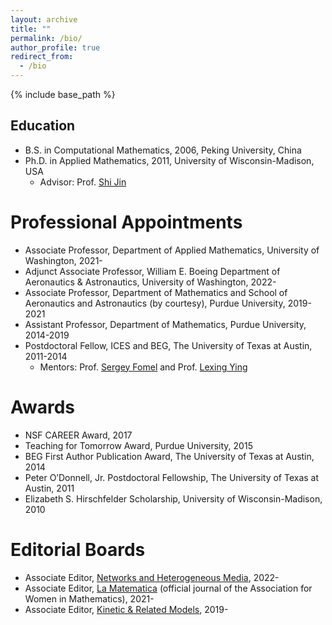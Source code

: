 ```yaml
---
layout: archive
title: ""
permalink: /bio/
author_profile: true
redirect_from:
  - /bio
---
```


{% include base_path %}

## Education
* B.S. in Computational Mathematics, 2006, Peking University, China
* Ph.D. in Applied Mathematics, 2011, University of Wisconsin-Madison, USA
  * Advisor: Prof. [Shi Jin](https://ins.sjtu.edu.cn/people/shijin/#publications)

Professional Appointments
======
* Associate Professor, Department of Applied Mathematics, University of Washington, 2021- 
* Adjunct Associate Professor, William E. Boeing Department of Aeronautics & Astronautics, University of Washington, 2022-
* Associate Professor, Department of Mathematics and School of Aeronautics and Astronautics (by courtesy), Purdue University, 2019-2021
* Assistant Professor, Department of Mathematics, Purdue University, 2014-2019
* Postdoctoral Fellow, ICES and BEG, The University of Texas at Austin, 2011-2014
  * Mentors: Prof. [Sergey Fomel](http://www.jsg.utexas.edu/researcher/sergey_fomel/) and Prof. [Lexing Ying](https://web.stanford.edu/~lexing/)
  
Awards
======
* NSF CAREER Award, 2017
* Teaching for Tomorrow Award, Purdue University, 2015
* BEG First Author Publication Award, The University of Texas at Austin, 2014
* Peter O’Donnell, Jr. Postdoctoral Fellowship, The University of Texas at Austin, 2011
* Elizabeth S. Hirschfelder Scholarship, University of Wisconsin-Madison, 2010

Editorial Boards
======
* Associate Editor, [Networks and Heterogeneous Media](https://www.aimsciences.org/journal/1556-1801), 2022- 
* Associate Editor, [La Matematica](https://www.springer.com/journal/44007/) (official journal of the Association for Women in Mathematics), 2021- 
* Associate Editor, [Kinetic & Related Models](http://www.aimsciences.org/journal/1937-5093), 2019- 
